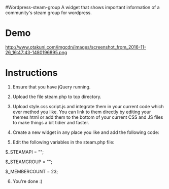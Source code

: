 #Wordpress-steam-group
A widget that shows important information of a community's steam group for wordpress.

# Demo

http://www.otakuni.com/imgcdn/images/screenshot_from_2016-11-26_16:47:43-1480196895.png

# Instructions

1) Ensure that you have jQuery running.

2) Upload the file steam.php to top directory.

3) Upload style.css  script.js and integrate them in your current code which ever method you like. You can link to them directly by editing your themes html or add them to the bottom of your current CSS and JS files to make things a bit tidier and faster.

4) Create a new widget in any place you like and add the following code:

<div id="steam_group_gib"></div>

5) Edit the following variables in the steam.php file:

$_STEAMAPI = ""; 

$_STEAMGROUP = "";

$_MEMBERCOUNT = 23;

6) You're done :)
